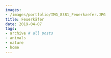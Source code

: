 ```yaml
---
images:
- /images/portfolio/IMG_8381_Feuerkaefer.JPG
title: Feuerkäfer
date: 2019-04-07
tags:
- archive # all posts
- animals
- nature
- home
---
```

